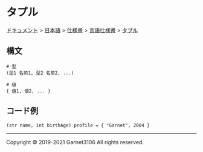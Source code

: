 # タプル

[ドキュメント](../../../../index.md) > [日本語](../../../index.md) > [仕様書](../../index.md) > [言語仕様書](../index.md) > [タプル](./index.md)

## 構文

```
# 型
(型1 名前1, 型2 名前2, ...)

# 値
{ 値1, 値2, ... }
```

## コード例

```
(str name, int birthAge) profile = { "Garnet", 2004 }
```

---

Copyright © 2019-2021 Garnet3106 All rights reserved.
